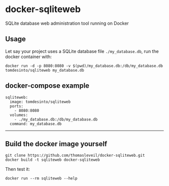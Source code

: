 # docker-sqliteweb
SQLite database web administration tool running on Docker


## Usage

Let say your project uses a SQLite database file `./my_database.db`, run the docker container with:

    docker run -d -p 8080:8080 -v $(pwd)/my_database.db:/db/my_database.db tomdesinto/sqliteweb my_database.db
    

## docker-compose example

```
sqliteweb:
  image: tomdesinto/sqliteweb
  ports:
    - 8080:8080
  volumes:
    - ./my_database.db:/db/my_database.db
  command: my_database.db
```

----

## Build the docker image yourself

    git clone https://github.com/thomasleveil/docker-sqliteweb.git
    docker build -t sqliteweb docker-sqliteweb
    
Then test it: 

    docker run --rm sqliteweb --help
